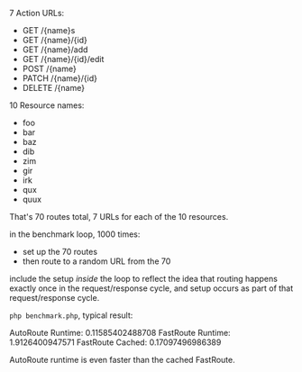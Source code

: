 7 Action URLs:

- GET /{name}s
- GET /{name}/{id}
- GET /{name}/add
- GET /{name}/{id}/edit
- POST /{name}
- PATCH /{name}/{id}
- DELETE /{name}

10 Resource names:

- foo
- bar
- baz
- dib
- zim
- gir
- irk
- qux
- quux

That's 70 routes total, 7 URLs for each of the 10 resources.

in the benchmark loop, 1000 times:

- set up the 70 routes
- then route to a random URL from the 70

include the setup *inside* the loop to reflect the idea that routing happens
exactly once in the request/response cycle, and setup occurs as part of that
request/response cycle.

`php benchmark.php`, typical result:

AutoRoute Runtime: 0.11585402488708
FastRoute Runtime: 1.9126400947571
FastRoute Cached:  0.17097496986389

AutoRoute runtime is even faster than the cached FastRoute.

